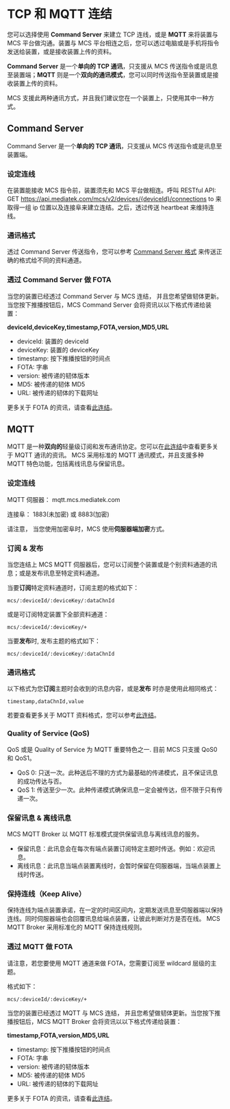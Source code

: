 ﻿# TCP 和 MQTT 连结

您可以选择使用 **Command Server** 来建立 TCP 连线，或是 **MQTT** 来将装置与 MCS 平台做沟通。装置与 MCS 平台相连之后，您可以透过电脑或是手机将指令发送给装置，或是接收装置上传的资料。

**Command Server** 是一个**单向的 TCP 通讯**，只支援从 MCS 传送指令或是讯息至装置端；**MQTT** 则是一个**双向的通讯模式**，您可以同时传送指令至装置或是接收装置上传的资料。

MCS 支援此两种通讯方式，并且我们建议您在一个装置上，只使用其中一种方式。


## Command Server
Command Server 是一个**单向的 TCP 通讯**，只支援从 MCS 传送指令或是讯息至装置端。

### 设定连线
在装置能接收 MCS 指令前，装置须先和 MCS 平台做相连。呼叫 RESTful API: GET https://api.mediatek.com/mcs/v2/devices/{deviceId}/connections to 来取得一组 ip 位置以及连接阜来建立连结。之后，透过传送 heartbeat 来维持连线。


### 通讯格式
透过 Command Server 传送指令，您可以参考 [Command Server 格式](https://mcs.mediatek.com/resources/latest/api_references/#command-server-format) 来传送正确的格式给不同的资料通道。

 ### 透过 Command Server 做 FOTA

当您的装置已经透过 Command Server 与 MCS 连结， 并且您希望做韧体更新。当您按下推播按钮后，MCS Command Server 会将资讯以以下格式传递给装置：

**deviceId,deviceKey,timestamp,FOTA,version,MD5,URL**

* deviceId: 装置的 deviceId
* deviceKey: 装置的 deviceKey
* timestamp: 按下推播按钮的时间点
* FOTA: 字串
* version: 被传递的韧体版本
* MD5: 被传递的韧体 MD5
* URL: 被传递的韧体的下载网址

更多关于 FOTA 的资讯，请查看[此连结](../tutorial/managing_firmware)。

## MQTT
MQTT 是一种**双向的**轻量级订阅和发布通讯协定。您可以在[此连结](http://mqtt.org/)中查看更多关于 MQTT 通讯的资讯。 MCS 采用标准的 MQTT 通讯模式，并且支援多种 MQTT 特色功能，包括离线讯息与保留讯息。

### 设定连线

MQTT 伺服器： mqtt.mcs.mediatek.com

连接阜： 1883(未加密) 或 8883(加密)

请注意， 当您使用加密阜时，MCS 使用**伺服器端加密**方式。

### 订阅 & 发布

当您连结上 MCS MQTT 伺服器后，您可以订阅整个装置或是个别资料通道的讯息；或是发布讯息至特定资料通道。

当要**订阅**特定资料通道时，订阅主题的格式如下：

```
mcs/:deviceId/:deviceKey/:dataChnId
```

或是可订阅特定装置下全部资料通道：

```
mcs/:deviceId/:deviceKey/+
```

当要**发布**时, 发布主题的格式如下：

```
mcs/:deviceId/:deviceKey/:dataChnId
```

### 通讯格式

以下格式为您**订阅**主题时会收到的讯息内容，或是**发布** 时亦是使用此相同格式：
```
timestamp,dataChnId,value
```

若要查看更多关于 MQTT 资料格式，您可以参考[此连结](../api_references/mqtt_communication_format)。

### Quality of Service (QoS)

QoS 或是 Quality of Service 为 MQTT 重要特色之一. 目前 MCS 只支援 QoS0 和 QoS1。

* QoS 0: 只送一次。此种送后不理的方式为最基础的传递模式，且不保证讯息的成功传达与否。
* QoS 1: 传送至少一次。此种传递模式确保讯息一定会被传达，但不限于只有传递一次。

### 保留讯息 & 离线讯息

MCS MQTT Broker 以 MQTT 标准模式提供保留讯息与离线讯息的服务。

* 保留讯息：此讯息会在每次有端点装置订阅特定主题时传送。例如：欢迎讯息。
* 离线讯息：此讯息当端点装置离线时，会暂时保留在伺服器端，当端点装置上线时传送。

### 保持连线（Keep Alive）

保持连线为端点装置承诺，在一定的时间区间内，定期发送讯息至伺服器端以保持连线。同时伺服器端也会回覆讯息给端点装置，让彼此判断对方是否在线。 MCS MQTT Broker 采用标准化的 MQTT 保持连线规则。


### 透过 MQTT 做 FOTA

请注意，若您要使用 MQTT 通道来做 FOTA，您需要订阅至 wildcard 层级的主题。

格式如下：

```
mcs/:deviceId/:deviceKey/+
```

当您的装置已经透过 MQTT 与 MCS 连结， 并且您希望做韧体更新。当您按下推播按钮后，MCS MQTT Broker 会将资讯以以下格式传递给装置：

**timestamp,FOTA,version,MD5,URL**

* timestamp: 按下推播按钮的时间点
* FOTA: 字串
* version: 被传递的韧体版本
* MD5: 被传递的韧体 MD5
* URL: 被传递的韧体的下载网址

更多关于 FOTA 的资讯，请查看[此连结](../tutorial/managing_firmware)。

